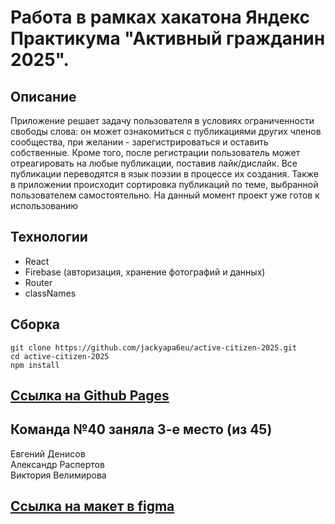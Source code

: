 # Работа в рамках хакатона Яндекс Практикума "Активный гражданин 2025".

## Описание
Приложение решает задачу пользователя в условиях ограниченности свободы слова: он может ознакомиться с публикациями других членов сообщества, при желании - зарегистрироваться и оставить собственные. Кроме того, после регистрации пользователь может отреагировать на любые публикации, поставив лайк/дислайк.
Все публикации переводятся в язык поэзии в процессе их создания. Также в приложении происходит сортировка публикаций по теме, выбранной пользователем самостоятельно.
На данный момент проект уже готов к использованию

## Технологии
- React  
- Firebase (авторизация, хранение фотографий и данных)  
- Router
- classNames  

## Сборка
`git clone https://github.com/jackyapa6eu/active-citizen-2025.git`  
`cd active-citizen-2025`  
`npm install`  

## [Ссылка на Github Pages](https://jackyapa6eu.github.io/active-citizen-2025/#/)


## Команда №40 заняла 3-е место (из 45)
Евгений Денисов  
Александр Распертов  
Виктория Велимирова  

## [Ссылка на макет в figma](https://www.figma.com/file/046IwHoBawKILZrn6EWwW7/%D0%9F%D1%80%D0%BE%D0%B5%D0%BA%D1%82-%22%D0%93%D1%80%D0%B0%D0%B6%D0%B4%D0%B0%D0%BD%D0%B8%D0%BD-%D0%BF%D0%BE%D1%8D%D1%82%22.-%D0%9C%D0%B0%D0%BA%D0%B5%D1%82-%D0%BA%D0%BE%D0%BC%D0%B0%D0%BD%D0%B4%D1%8B-%E2%84%96-40.?node-id=324%3A2165)


